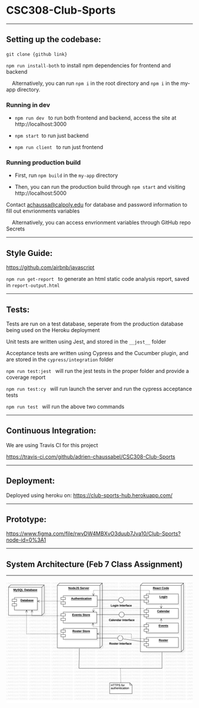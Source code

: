 # CSC308-Club-Sports

---

## Setting up the codebase:

`git clone {github link}`

`npm run install-both` to install npm dependencies for frontend and backend

&nbsp;&nbsp;&nbsp;&nbsp;Alternatively, you can run `npm i` in the root directory and `npm i` in the my-app directory.

### Running in dev

* `npm run dev ` to run both frontend and backend, access the site at http://localhost:3000

* `npm start `to run just backend

* `npm run client ` to run just frontend

### Running production build

* First, run `npm build` in the `my-app` directory

* Then, you can run the production build through `npm start` and visiting http://localhost:5000

Contact achaussa@calpoly.edu for database and password information to fill out envrionments variables

&nbsp;&nbsp;&nbsp;&nbsp;Alternatively, you can access envrionment variables through GitHub repo Secrets

---

## Style Guide:
https://github.com/airbnb/javascript

`npm run get-report ` to generate an html static code analysis report, saved in `report-output.html`

---

## Tests:

Tests are run on a test database, seperate from the production database being used on the Heroku deployment

Unit tests are written using Jest, and stored in the `__jest__` folder

Acceptance tests are written using Cypress and the Cucumber plugin, and are stored in the `cypress/integration` folder

`npm run test:jest ` will run the jest tests in the proper folder and provide a coverage report

`npm run test:cy ` will run launch the server and run the cypress acceptance tests

`npm run test ` will run the above two commands

---

## Continuous Integration:

We are using Travis CI for this project

https://travis-ci.com/github/adrien-chaussabel/CSC308-Club-Sports


---

## Deployment:

Deployed using heroku on: https://club-sports-hub.herokuapp.com/

---

## Prototype:

https://www.figma.com/file/rwvDW4MBXvO3duub7Jva10/Club-Sports?node-id=0%3A1

---

## System Architecture (Feb 7 Class Assignment)

---
![](uml.jpg)
